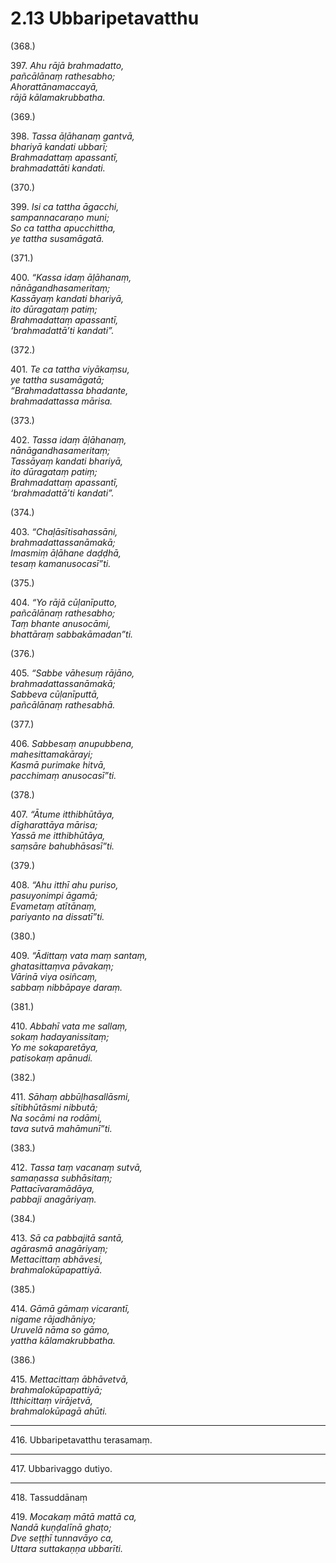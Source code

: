

# 2.13 Ubbaripetavatthu



(368.)

397\. _Ahu rājā brahmadatto,_  
_pañcālānaṃ rathesabho;_  
_Ahorattānamaccayā,_  
_rājā kālamakrubbatha._  


(369.)

398\. _Tassa āḷāhanaṃ gantvā,_  
_bhariyā kandati ubbarī;_  
_Brahmadattaṃ apassantī,_  
_brahmadattāti kandati._  


(370.)

399\. _Isi ca tattha āgacchi,_  
_sampannacaraṇo muni;_  
_So ca tattha apucchittha,_  
_ye tattha susamāgatā._  


(371.)

400\. _“Kassa idaṃ āḷāhanaṃ,_  
_nānāgandhasameritaṃ;_  
_Kassāyaṃ kandati bhariyā,_  
_ito dūragataṃ patiṃ;_  
_Brahmadattaṃ apassantī,_  
_‘brahmadattā’ti kandati”._  


(372.)

401\. _Te ca tattha viyākaṃsu,_  
_ye tattha susamāgatā;_  
_“Brahmadattassa bhadante,_  
_brahmadattassa mārisa._  


(373.)

402\. _Tassa idaṃ āḷāhanaṃ,_  
_nānāgandhasameritaṃ;_  
_Tassāyaṃ kandati bhariyā,_  
_ito dūragataṃ patiṃ;_  
_Brahmadattaṃ apassantī,_  
_‘brahmadattā’ti kandati”._  


(374.)

403\. _“Chaḷāsītisahassāni,_  
_brahmadattassanāmakā;_  
_Imasmiṃ āḷāhane daḍḍhā,_  
_tesaṃ kamanusocasī”ti._  


(375.)

404\. _“Yo rājā cūḷanīputto,_  
_pañcālānaṃ rathesabho;_  
_Taṃ bhante anusocāmi,_  
_bhattāraṃ sabbakāmadan”ti._  


(376.)

405\. _“Sabbe vāhesuṃ rājāno,_  
_brahmadattassanāmakā;_  
_Sabbeva cūḷanīputtā,_  
_pañcālānaṃ rathesabhā._  


(377.)

406\. _Sabbesaṃ anupubbena,_  
_mahesittamakārayi;_  
_Kasmā purimake hitvā,_  
_pacchimaṃ anusocasī”ti._  


(378.)

407\. _“Ātume itthibhūtāya,_  
_dīgharattāya mārisa;_  
_Yassā me itthibhūtāya,_  
_saṃsāre bahubhāsasī”ti._  


(379.)

408\. _“Ahu itthī ahu puriso,_  
_pasuyonimpi āgamā;_  
_Evametaṃ atītānaṃ,_  
_pariyanto na dissatī”ti._  


(380.)

409\. _“Ādittaṃ vata maṃ santaṃ,_  
_ghatasittaṃva pāvakaṃ;_  
_Vārinā viya osiñcaṃ,_  
_sabbaṃ nibbāpaye daraṃ._  


(381.)

410\. _Abbahī vata me sallaṃ,_  
_sokaṃ hadayanissitaṃ;_  
_Yo me sokaparetāya,_  
_patisokaṃ apānudi._  


(382.)

411\. _Sāhaṃ abbūḷhasallāsmi,_  
_sītibhūtāsmi nibbutā;_  
_Na socāmi na rodāmi,_  
_tava sutvā mahāmunī”ti._  


(383.)

412\. _Tassa taṃ vacanaṃ sutvā,_  
_samaṇassa subhāsitaṃ;_  
_Pattacīvaramādāya,_  
_pabbaji anagāriyaṃ._  


(384.)

413\. _Sā ca pabbajitā santā,_  
_agārasmā anagāriyaṃ;_  
_Mettacittaṃ abhāvesi,_  
_brahmalokūpapattiyā._  


(385.)

414\. _Gāmā gāmaṃ vicarantī,_  
_nigame rājadhāniyo;_  
_Uruvelā nāma so gāmo,_  
_yattha kālamakrubbatha._  


(386.)

415\. _Mettacittaṃ ābhāvetvā,_  
_brahmalokūpapattiyā;_  
_Itthicittaṃ virājetvā,_  
_brahmalokūpagā ahūti._  


---

416\. Ubbaripetavatthu terasamaṃ.



---

417\. Ubbarivaggo dutiyo.



---

418\. Tassuddānaṃ



419\. _Mocakaṃ mātā mattā ca,_  
_Nandā kuṇḍalīnā ghaṭo;_  
_Dve seṭṭhī tunnavāyo ca,_  
_Uttara suttakaṇṇa ubbarīti._  




